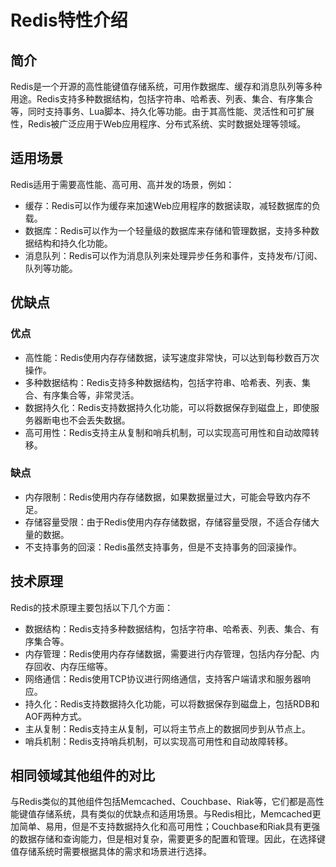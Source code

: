 # Redis特性介绍

## 简介

Redis是一个开源的高性能键值存储系统，可用作数据库、缓存和消息队列等多种用途。Redis支持多种数据结构，包括字符串、哈希表、列表、集合、有序集合等，同时支持事务、Lua脚本、持久化等功能。由于其高性能、灵活性和可扩展性，Redis被广泛应用于Web应用程序、分布式系统、实时数据处理等领域。

## 适用场景

Redis适用于需要高性能、高可用、高并发的场景，例如：

- 缓存：Redis可以作为缓存来加速Web应用程序的数据读取，减轻数据库的负载。
- 数据库：Redis可以作为一个轻量级的数据库来存储和管理数据，支持多种数据结构和持久化功能。
- 消息队列：Redis可以作为消息队列来处理异步任务和事件，支持发布/订阅、队列等功能。

## 优缺点

### 优点

- 高性能：Redis使用内存存储数据，读写速度非常快，可以达到每秒数百万次操作。
- 多种数据结构：Redis支持多种数据结构，包括字符串、哈希表、列表、集合、有序集合等，非常灵活。
- 数据持久化：Redis支持数据持久化功能，可以将数据保存到磁盘上，即使服务器断电也不会丢失数据。
- 高可用性：Redis支持主从复制和哨兵机制，可以实现高可用性和自动故障转移。

### 缺点

- 内存限制：Redis使用内存存储数据，如果数据量过大，可能会导致内存不足。
- 存储容量受限：由于Redis使用内存存储数据，存储容量受限，不适合存储大量的数据。
- 不支持事务的回滚：Redis虽然支持事务，但是不支持事务的回滚操作。

## 技术原理

Redis的技术原理主要包括以下几个方面：

- 数据结构：Redis支持多种数据结构，包括字符串、哈希表、列表、集合、有序集合等。
- 内存管理：Redis使用内存存储数据，需要进行内存管理，包括内存分配、内存回收、内存压缩等。
- 网络通信：Redis使用TCP协议进行网络通信，支持客户端请求和服务器响应。
- 持久化：Redis支持数据持久化功能，可以将数据保存到磁盘上，包括RDB和AOF两种方式。
- 主从复制：Redis支持主从复制，可以将主节点上的数据同步到从节点上。
- 哨兵机制：Redis支持哨兵机制，可以实现高可用性和自动故障转移。

## 相同领域其他组件的对比

与Redis类似的其他组件包括Memcached、Couchbase、Riak等，它们都是高性能键值存储系统，具有类似的优缺点和适用场景。与Redis相比，Memcached更加简单、易用，但是不支持数据持久化和高可用性；Couchbase和Riak具有更强的数据存储和查询能力，但是相对复杂，需要更多的配置和管理。因此，在选择键值存储系统时需要根据具体的需求和场景进行选择。